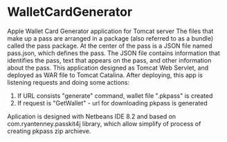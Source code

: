 # WalletCardGenerator
Apple Wallet Card Generator application for Tomcat server
The files that make up a pass are arranged in a package (also referred to as a bundle) called the pass package. At the center of the pass is a JSON file named pass.json, which defines the pass. The JSON file contains information that identifies the pass, text that appears on the pass, and other information about the pass. 
This application designed as Tomcat Web Servlet, and deployed as WAR file to Tomcat Catalina.
After deploying, this app is listening requests and doing some actions:
1. If URL consists "generate" command, wallet file ".pkpass" is created
2. If request is "GetWallet" - url for downloading pkpass is generated

Aplication is designed with Netbeans IDE 8.2 and based on com.ryantenney.passkit4j library, which allow simplify of process of creating pkpass zip archieve.
